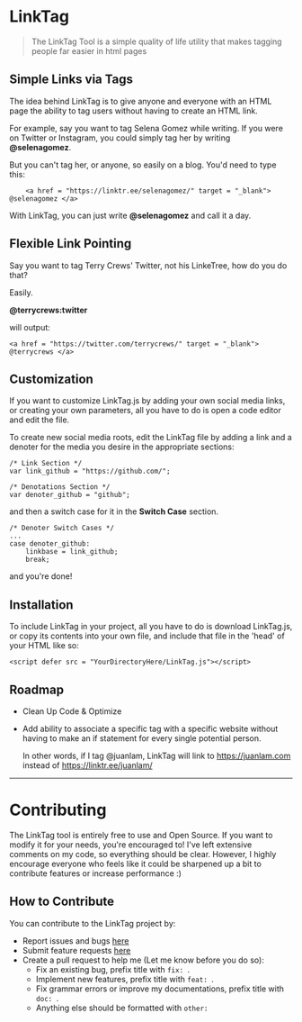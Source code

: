 # LinkTag
 > The LinkTag Tool is a simple quality of life utility that makes tagging people far easier in html pages
 
 ## Simple Links via Tags
 The idea behind LinkTag is to give anyone and everyone with an HTML page the ability to tag users without having to create an HTML link.
 
 For example, say you want to tag Selena Gomez while writing. If you were on Twitter or Instagram, you could simply tag her by writing __@selenagomez__.
 
 But you can't tag her, or anyone, so easily on a blog. You'd need to type this: 
 
		<a href = "https://linktr.ee/selenagomez/" target = "_blank"> @selenagomez </a>

With LinkTag, you can just write __@selenagomez__ and call it a day.

## Flexible Link Pointing
Say you want to tag Terry Crews' Twitter, not his LinkeTree, how do you do  that?

Easily.

__@terrycrews:twitter__

will output:

	<a href = "https://twitter.com/terrycrews/" target = "_blank"> @terrycrews </a>
	
	
## Customization
If you want to customize LinkTag.js by adding your own social media links, or creating your own parameters, all you have to do is open a code editor and edit the file. 

To create new social media roots, edit the LinkTag file by adding a link and a denoter for the media you desire in the appropriate sections:

	/* Link Section */
	var link_github = "https://github.com/";
	
	/* Denotations Section */
	var denoter_github = "github";
	
and then a switch case for it in the __Switch Case__ section.

	/* Denoter Switch Cases */
	...
	case denoter_github:
		linkbase = link_github;
		break;
		
and you're done!

## Installation

To include LinkTag in your project, all you have to do is download LinkTag.js, or copy its contents into your own file, and include that file in the 'head' of your HTML like so:

	<script defer src = "YourDirectoryHere/LinkTag.js"></script>

## Roadmap
- Clean Up Code & Optimize
- Add ability to associate a specific tag with a specific website without having to make an if statement for every single potential person.

	In other words, if I tag @juanlam, LinkTag will link to https://juanlam.com instead of https://linktr.ee/juanlam/
	
---
# Contributing
The LinkTag tool is entirely free to use and Open Source. If you want to modify it for your needs, you're encouraged to! I've left extensive comments on my code, so everything should be clear. However, I highly encourage everyone who feels like it could be sharpened up a bit to contribute features or increase performance :)

## How to Contribute
You can contribute to the LinkTag project by:
- Report issues and bugs [here](https://github.com/KingScroll/LinkTags/issues)
- Submit feature requests [here](https://github.com/KingScroll/LinkTags/issues)
- Create a pull request to help me (Let me know before you do so):
    * Fix an existing bug, prefix title with `fix: `.
    * Implement new features, prefix title with `feat: `.
    * Fix grammar errors or improve my documentations, prefix title with `doc: `.
    * Anything else should be formatted with `other: ` 
	


 
 
